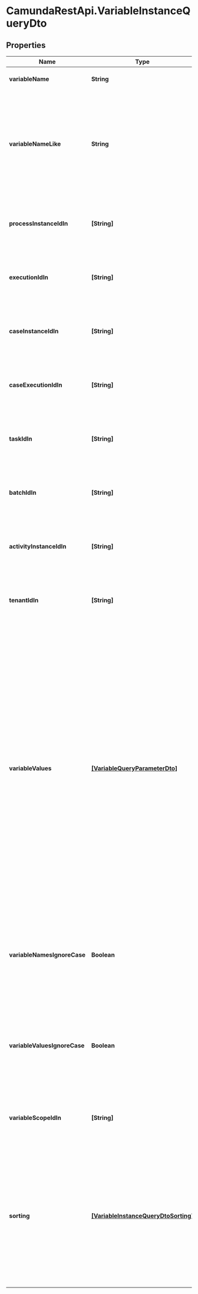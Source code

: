 # CamundaRestApi.VariableInstanceQueryDto

## Properties
Name | Type | Description | Notes
------------ | ------------- | ------------- | -------------
**variableName** | **String** | Filter by variable instance name. | [optional] 
**variableNameLike** | **String** | Filter by the variable instance name. The parameter can include the wildcard &#x60;%&#x60; to express like-strategy such as: starts with (&#x60;%&#x60;name), ends with (name&#x60;%&#x60;) or contains (&#x60;%&#x60;name&#x60;%&#x60;). | [optional] 
**processInstanceIdIn** | **[String]** | Only include variable instances which belong to one of the passed  process instance ids. | [optional] 
**executionIdIn** | **[String]** | Only include variable instances which belong to one of the passed  execution ids. | [optional] 
**caseInstanceIdIn** | **[String]** | Only include variable instances which belong to one of the passed  case instance ids. | [optional] 
**caseExecutionIdIn** | **[String]** | Only include variable instances which belong to one of the passed  case execution ids. | [optional] 
**taskIdIn** | **[String]** | Only include variable instances which belong to one of the passed  task ids. | [optional] 
**batchIdIn** | **[String]** | Only include variable instances which belong to one of the passed  batch ids. | [optional] 
**activityInstanceIdIn** | **[String]** | Only include variable instances which belong to one of the passed  activity instance ids. | [optional] 
**tenantIdIn** | **[String]** | Only include variable instances which belong to one of the passed  tenant ids. | [optional] 
**variableValues** | [**[VariableQueryParameterDto]**](VariableQueryParameterDto.md) | An array to only include variable instances that have the certain values. The array consists of objects with the three properties &#x60;name&#x60;, &#x60;operator&#x60; and &#x60;value&#x60;. &#x60;name (String)&#x60; is the variable name, &#x60;operator (String)&#x60; is the comparison operator to be used and &#x60;value&#x60; the variable value. &#x60;value&#x60; may be &#x60;String&#x60;, &#x60;Number&#x60; or &#x60;Boolean&#x60;.  Valid operator values are: &#x60;eq&#x60; - equal to; &#x60;neq&#x60; - not equal to; &#x60;gt&#x60; - greater than; &#x60;gteq&#x60; - greater than or equal to; &#x60;lt&#x60; - lower than; &#x60;lteq&#x60; - lower than or equal to; &#x60;like&#x60; | [optional] 
**variableNamesIgnoreCase** | **Boolean** | Match all variable names provided in &#x60;variableValues&#x60; case-insensitively. If set to &#x60;true&#x60; **variableName** and **variablename** are treated as equal. | [optional] 
**variableValuesIgnoreCase** | **Boolean** | Match all variable values provided in &#x60;variableValues&#x60; case-insensitively. If set to &#x60;true&#x60; **variableValue** and **variablevalue** are treated as equal. | [optional] 
**variableScopeIdIn** | **[String]** | Only include variable instances which belong to one of passed scope ids. | [optional] 
**sorting** | [**[VariableInstanceQueryDtoSorting]**](VariableInstanceQueryDtoSorting.md) | An array of criteria to sort the result by. Each element of the array is an object that specifies one ordering.                       The position in the array identifies the rank of an ordering, i.e., whether it is primary, secondary, etc.                       Sorting has no effect for &#x60;count&#x60; endpoints | [optional] 
